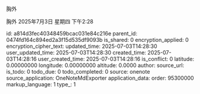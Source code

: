 胸外

胸外
2025年7月3日 星期四
下午2:28


id: a814d3fec40348459bcac031e84c216e
parent_id: 0474fd164c894ed2a3f15d535df9093b
is_shared: 0
encryption_applied: 0
encryption_cipher_text: 
updated_time: 2025-07-03T14:28:30
user_updated_time: 2025-07-03T14:28:30
created_time: 2025-07-03T14:28:16
user_created_time: 2025-07-03T14:28:16
is_conflict: 0
latitude: 0.00000000
longitude: 0.00000000
altitude: 0.0000
author: 
source_url: 
is_todo: 0
todo_due: 0
todo_completed: 0
source: onenote
source_application: OneNoteMdExporter
application_data: 
order: 95300000
markup_language: 1
type_: 1
